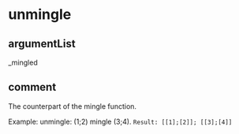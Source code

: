 # unmingle
## argumentList
_mingled
## comment

The counterpart of the mingle function.

Example:
unmingle: (1;2) mingle (3;4).
`Result: [[1];[2]]; [[3];[4]]`
